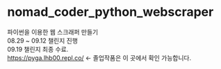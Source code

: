 # nomad_coder_python_webscraper
파이썬을 이용한 웹 스크래퍼 만들기
</br>
08.29 ~ 09.12 챌린지 진행
</br>
09.19 챌린지 최종 수료.
</br>
https://pyga.lhb00.repl.co/ <- 졸업작품은 이 곳에서 확인 가능합니다.
